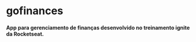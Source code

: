 <h1>gofinances</h1>

#### App para gerenciamento de finanças desenvolvido no treinamento ignite da Rocketseat.